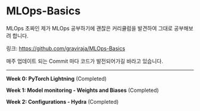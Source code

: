 # MLOps-Basics

MLOps 초짜인 제가 MLOps 공부하기에 괜찮은 커리큘럼을 발견하여 그대로 공부해보려 합니다. 

링크: https://github.com/graviraja/MLOps-Basics 

매주 업데이트 되는 Commit 마다 코드가 발전되어가길 바라고 있습니다.

- - -

**Week 0: PyTorch Lightning** (Completed)

**Week 1: Model monitoring - Weights and Biases** (Completed)

**Week 2: Configurations - Hydra** (Completed)